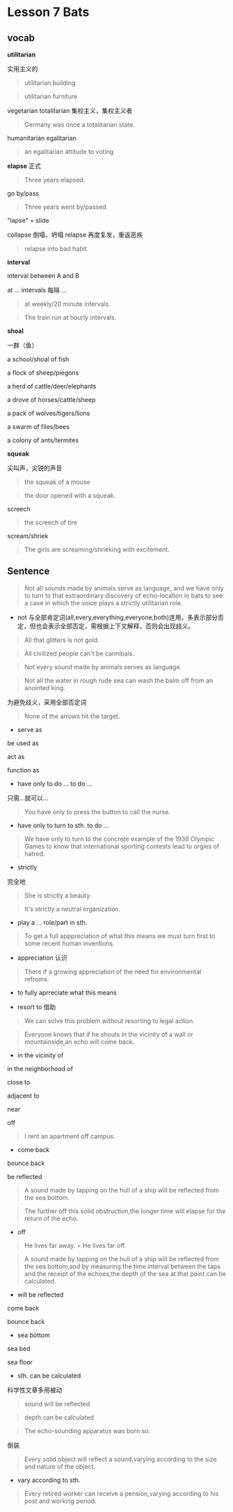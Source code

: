 # Lesson 7 Bats

## vocab

**utilitarian**

实用主义的

>utilitarian building

>utilitarian furniture

vegetarian 
totalitarian 集权主义，集权主义者

> Germany was once a totalitarian state.

humanitarian
egalitarian

>an egalitarian attitude to voting


**elapse**
正式
>Three years elapsed.

go by/pass

>Three years went by/passed.

"lapse" = slide

collapse 倒塌，坍塌
relapse 再度复发，重返恶疾

>relapse into bad habit

**interval**

interval between A and B

at ... intervals 每隔 ...

>at weekly/20 minute intervals.

>The train run at hourly intervals.

**shoal**

一群（鱼）

a school/shoal of fish

a flock of sheep/piegons

a herd of cattle/deer/elephants

a drove of horses/cattle/sheep

a pack of wolves/tigers/lions

a swarm of files/bees

a colony of ants/termites

**squeak**

尖叫声，尖锐的声音

>the squeak of a mouse

>the door opened with a squeak.

screech

>the screech of tire

scream/shriek

>The girls are screaming/shrieking with excitement.


## Sentence

>Not all sounds made by animals serve as language, and we have only to turn to that extraordinary discovery of echo-location in bats to see a case in which the voice plays a strictly utilitarian role.

* not 与全部肯定词(all,every,everything,everyone,both)连用，多表示部分否定，但也会表示全部否定，需根据上下文解释，否则会出现歧义。

>All that glitters is not gold.

>All civilized people can't be cannibals.

>Not every sound made by animals serves as language.

>Not all the water in rough rude sea can wash the balm off from an anointed king.

为避免歧义，采用全部否定词

>None of the arrows hit the target.

* serve as

be used as

act as

function as

* have only to do ... to do ...

只需...就可以...

>You have only to press the button to call the nurse.

* have only to turn to sth. to do ...

>We have only to turn to the concrete example of the 1936 Olympic Games to know that international sporting contests lead to orgies of hatred.

* strictly

完全地

>She is strictly a beauty.

>It's strictly a neutral organization.

* play a ... role/part in sth.


>To get a full apppreciation of what this means we must turn first to some recent human inventions.

* appreciation 认识

> There if a growing appreciation of the need for environmental refroms.

* to fully aprreciate what this means

* resort to 借助 

>We can solve this problem without resorting to legal action.


> Everyone knows that if he shouts in the vicinity of a wall or mountainside,an echo will come back.

* in the vicinity of

in the neighborhood of 

close to 

adjacent to 

near

off

>I rent an apartment off campus.

* come back

bounce back

be reflected

>A sound made by tapping on the hull of a ship will be reflected from the sea bottom.


>The further off this solid obstruction,the longer time will elapse for the return of the echo.

* off

>He lives far away. = He lives far off.



> A sound made by tapping on the hull of a ship will be reflected from the sea bottom,and by measuring the time interval between the taps and the receipt of the echoes,the depth of the sea at that point can be calculated.

* will be reflected

come back

bounce back

* sea bottom

sea bed

sea floor

* sth. can be calculated

科学性文章多用被动

> sound will be reflected

> depth can be calculated


>The echo-sounding apparatus was born so.

倒装

>Every solid object will reflect a sound,varying according to the size and nature of the object.

* vary according to sth.

>Every retired worker can receive a pension,varying according to his post and working period.




